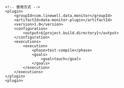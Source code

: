             <!-- 使用方式 -->
            <plugin>
                <groupId>com.linewell.data.monitor</groupId>
                <artifactId>data-monitor-plugin</artifactId>
                <version>1.0</version>
                <configuration>
                    <output>${project.build.directory}</output>
                </configuration>
                <executions>
                    <execution>
                        <phase>test-compile</phase>
                        <goals>
                            <goal>touch</goal>
                        </goals>
                    </execution>
                </executions>
            </plugin>
            <plugin>